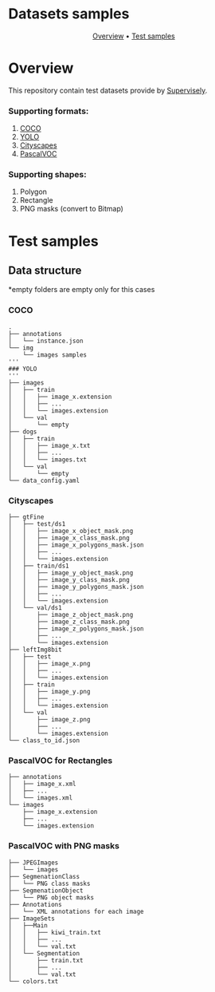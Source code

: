 # <div align="center" markdown>

# Datasets samples

<p align="center">
  <a href="#Overview">Overview</a> •
  <a href="#Test samples">Test samples</a>
</p>

</div>


# Overview

This repository contain test datasets provide by [Supervisely](https://supervisely.com/).

### Supporting formats:
1. [COCO](https://cocodataset.org/)
2. [YOLO](https://learnopencv.com/yolov5-instance-segmentation/)
3. [Cityscapes](https://www.cityscapes-dataset.com/)
4. [PascalVOC](http://host.robots.ox.ac.uk/pascal/VOC/)

### Supporting shapes:
1. Polygon
2. Rectangle
3. PNG masks (convert to Bitmap)

# Test samples

## Data structure 

*empty folders are empty only for this cases

### COCO
```
.
├── annotations
│   └── instance.json
└── img
    └── images samples
'''
### YOLO
'''
├── images
│   ├── train
│   │   ├── image_x.extension
│   │   ├── ...
│   │   └── images.extension
│   └── val
│       └── empty
├── dogs
│   ├── train
│   │   ├── image_x.txt
│   │   ├── ...
│   │   └── images.txt
│   └── val
│       └── empty
└── data_config.yaml
```
### Cityscapes
```
├── gtFine
│   ├── test/ds1
│   │   ├── image_x_object_mask.png
│   │   ├── image_x_class_mask.png
│   │   ├── image_x_polygons_mask.json
│   │   ├── ...
│   │   └── images.extension
│   ├── train/ds1
│   │   ├── image_y_object_mask.png
│   │   ├── image_y_class_mask.png
│   │   ├── image_y_polygons_mask.json
│   │   ├── ...
│   │   └── images.extension
│   └── val/ds1
│       ├── image_z_object_mask.png
│       ├── image_z_class_mask.png
│       ├── image_z_polygons_mask.json
│       ├── ...
│       └── images.extension
├── leftImg8bit
│   ├── test
│   │   ├── image_x.png
│   │   ├── ...
│   │   └── images.extension
│   ├── train
│   │   ├── image_y.png
│   │   ├── ...
│   │   └── images.extension
│   └── val
│       ├── image_z.png
│       ├── ...
│       └── images.extension
└── class_to_id.json
```

### PascalVOC for Rectangles
```
├── annotations
│   ├── image_x.xml
│   ├── ...
│   └── images.xml
└── images
    ├── image_x.extension
    ├── ...
    └── images.extension
```

### PascalVOC with PNG masks
```
├── JPEGImages
│   └── images
├── SegmenationClass
│   └── PNG class masks
├── SegmenationObject
│   └── PNG object masks
├── Annotations
│   └── XML annotations for each image
├── ImageSets
│   ├──Main
│   │   ├── kiwi_train.txt
│   │   ├── ...
│   │   └── val.txt
│   └── Segmentation
│       ├── train.txt
│       ├── ...
│       └── val.txt
└── colors.txt
```

